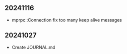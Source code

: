 
## 20241116
 * mprpc::Connection fix too many keep alive messages

## 20241027
 * Create JOURNAL.md
